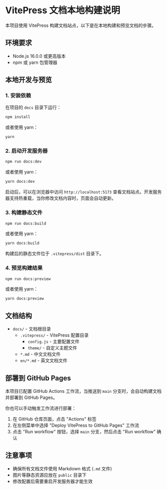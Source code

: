 # VitePress 文档本地构建说明

本项目使用 VitePress 构建文档站点，以下是在本地构建和预览文档的步骤。

## 环境要求

- Node.js 16.0.0 或更高版本
- npm 或 yarn 包管理器

## 本地开发与预览

### 1. 安装依赖

在项目的 `docs` 目录下运行：

```bash
npm install
```

或者使用 yarn：

```bash
yarn
```

### 2. 启动开发服务器

```bash
npm run docs:dev
```

或者使用 yarn：

```bash
yarn docs:dev
```

启动后，可以在浏览器中访问 `http://localhost:5173` 查看文档站点。开发服务器支持热重载，当你修改文档内容时，页面会自动更新。

### 3. 构建静态文件

```bash
npm run docs:build
```

或者使用 yarn：

```bash
yarn docs:build
```

构建后的静态文件位于 `.vitepress/dist` 目录下。

### 4. 预览构建结果

```bash
npm run docs:preview
```

或者使用 yarn：

```bash
yarn docs:preview
```

## 文档结构

- `docs/` - 文档根目录
  - `.vitepress/` - VitePress 配置目录
    - `config.js` - 主要配置文件
    - `theme/` - 自定义主题文件
  - `*.md` - 中文文档文件
  - `en/*.md` - 英文文档文件

## 部署到 GitHub Pages

本项目已配置 GitHub Actions 工作流，当推送到 `main` 分支时，会自动构建文档并部署到 GitHub Pages。

你也可以手动触发工作流进行部署：

1. 在 GitHub 仓库页面，点击 "Actions" 标签
2. 在左侧菜单中选择 "Deploy VitePress to GitHub Pages" 工作流
3. 点击 "Run workflow" 按钮，选择 `main` 分支，然后点击 "Run workflow" 确认

## 注意事项

- 确保所有文档文件使用 Markdown 格式 (`.md` 文件)
- 图片等静态资源应放在 `public` 目录下
- 修改配置后需要重启开发服务器才能生效